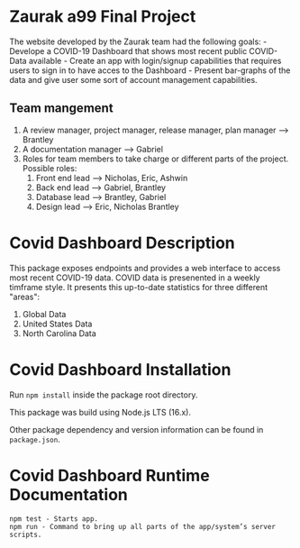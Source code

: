 # Zaurak a99 Final Project

The website developed by the Zaurak team had the following goals:
    - Develope a COVID-19 Dashboard that shows most recent public COVID-Data available
    - Create an app with login/signup capabilities that requires users to sign in to have acces to the Dashboard
    - Present bar-graphs of the data and give user some sort of account management capabilities.

## Team mangement 

1. A review manager, project manager, release manager, plan manager --> Brantley
2. A documentation manager --> Gabriel
5. Roles for team members to take charge or different parts of the project. Possible roles:
    1. Front end lead --> Nicholas, Eric, Ashwin
    2. Back end lead --> Gabriel, Brantley
    3. Database lead --> Brantley, Gabriel
    4. Design lead --> Eric, Nicholas Brantley

# Covid Dashboard Description

This package exposes endpoints and provides a web interface to access most recent COVID-19 data. COVID data is presenented in a weekly timframe style. It presents this up-to-date statistics for three different "areas":

1. Global Data
2. United States Data
3. North Carolina Data

# Covid Dashboard Installation

Run `npm install` inside the package root directory.

This package was build using Node.js LTS (16.x).

Other package dependency and version information can be found in `package.json`.

# Covid Dashboard Runtime Documentation
```
npm test - Starts app.
npm run - Command to bring up all parts of the app/system’s server scripts.

```


